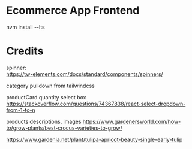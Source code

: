 # Ecommerce App Frontend

nvm install --lts

# Credits

spinner:</br>
https://tw-elements.com/docs/standard/components/spinners/

category pulldown from tailwindcss

productCard
quantity select box
https://stackoverflow.com/questions/74367838/react-select-dropdown-from-1-to-n

products descriptions, images
https://www.gardenersworld.com/how-to/grow-plants/best-crocus-varieties-to-grow/

https://www.gardenia.net/plant/tulipa-apricot-beauty-single-early-tulip

